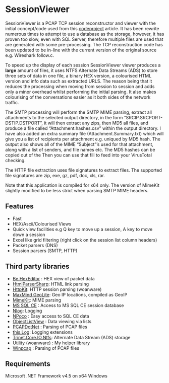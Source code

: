 
 SessionViewer
=============

SessionViewer is a PCAP TCP session reconstructor and viewer with the initial concept/code used from this [codeproject](http://www.codeproject.com/Articles/20501/TCP-Session-Reconstruction-Tool/) article. It has been rewrite numerous times to attempt to use a database as the storage, however, it has proven too slow, even with SQL Server, therefore multiple files are used that are generated with some pre-processing. The TCP reconstruction code has been updated to be in-line with the current version of the original source e.g. Wireshark follow.c.

To speed up the display of each session SessionViewer viewer produces a **large** amount of files, it uses NTFS Alternate Data Streams (ADS) to store three sets of data in one file, a binary HEX version, a colourised HTML version and info data such as extracted URLS. The reason being that it reduces the processing when moving from session to session and adds only a minor overhead whilst performing the initial parsing. It also makes colourising of the conversations easier as it both sides of the network traffic.

The SMTP processing will perform the SMTP MIME parsing, extract all attachments to the selected output directory, in the form “SRCIP.SRCPORT-DSTIP.DSTPORT”, it will then extract any zips, then MD5 all files, and produce a file called “Attachment.hashes.csv” within the output directory. I have also added an extra summary file (Attachment.Summary.txt) which will give you a list of recipients per attachment e.g. uniqued by MD5 hash. The output also shows all of the MIME “Subject”’s used for that attachment, along with a list of senders, and file names etc. The MD5 hashes can be copied out of the Then you can use that fill to feed into your VirusTotal checking.

The HTTP file extraction uses file signatures to extract files. The supported file signatures are zip, exe, gz, pdf, doc, xls, rar.

Note that this application is compiled for x64 only. The version of MimeKit slightly modified to be less strict when parsing SMTP MIME headers.

## Features ##

- Fast
- HEX/Ascii/Colourised Views
- Quick view facilities e.g Q key to move up a session, A key to move down a session
- Excel like grid filtering (right click on the session list column headers)
- Packet parsers (DNS)
- Session parsers (SMTP, HTTP)

## Third party libraries ##

- [Be.HexEditor](http://sourceforge.net/projects/hexbox/) : HEX view of packet data
- [HtmlParserSharp](https://github.com/jamietre/HtmlParserSharp): HTML link parsing
- [HttpKit](https://github.com/woanware/HttpKit): HTTP session parsing (woanware)
- [MaxMind GeoLite](http://www.maxmind.com): Geo IP locations, compiled as GeoIP
- [MimeKit](https://github.com/jstedfast/MimeKit): MIME parsing
- [MS SQL CE](http://www.microsoft.com/en-us/download/details.aspx?id=30709) : Access to MS SQL CE session database
- [Nlog](http://nlog-project.org/): Logging
- [NPoco](https://github.com/schotime/NPoco) : Easy access to SQL CE data
- [ObjectListView](http://objectlistview.sourceforge.net/cs/index.html) : Data viewing via lists
- [PCAPDotNet](http://pcapdotnet.codeplex.com/) : Parsing of PCAP files
- [this.Log](https://github.com/ferventcoder/this.Log): Logging extensions
- [Trinet.Core.IO.Ntfs](https://github.com/hubkey/Trinet.Core.IO.Ntfs): Alternate Data Stream (ADS) storage
- [Utility](http://www.woanware.co.uk) (woanware) : My helper library
- [Winpcap](http://www.winpcap.org/) : Parsing of PCAP files
  
## Requirements ##

Microsoft .NET Framework v4.5 on x64 Windows